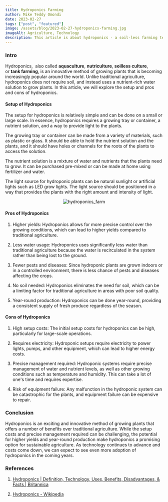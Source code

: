 ```yaml
---
title: Hydroponics Farming
author: Mike Teddy Omondi
date: 2023-02-27
tags: ["post", "featured"]
image: /assets/blog/2023-02-27-hydroponics-farming.jpg
imageAlt: Agriculture, Technology
description: This article is about hydroponics - a soil-less farming technology.
---
```


### Intro

Hydroponics,  also called **aquaculture**, **nutriculture**, **soilless culture**, or **tank farming**, is an innovative method of growing plants that is becoming increasingly popular around the world. Unlike traditional agriculture, hydroponics does not require soil, and instead uses a nutrient-rich water solution to grow plants. In this article, we will explore the setup and pros and cons of hydroponics.

#### Setup of Hydroponics

The setup for hydroponics is relatively simple and can be done on a small or large scale. In essence, hydroponics requires a growing tray or container, a nutrient solution, and a way to provide light to the plants.

The growing tray or container can be made from a variety of materials, such as plastic or glass. It should be able to hold the nutrient solution and the plants, and it should have holes or channels for the roots of the plants to access the solution.

The nutrient solution is a mixture of water and nutrients that the plants need to grow. It can be purchased pre-mixed or can be made at home using fertilizer and water.

The light source for hydroponic plants can be natural sunlight or artificial lights such as LED grow lights. The light source should be positioned in a way that provides the plants with the right amount and intensity of light.

<p align="center">
    <img height="" width="" src="/assets/img/blog/hydroponics-farm-veggies.jpg" alt="hydroponics_farm">
</p>

#### Pros of Hydroponics

1. Higher yields: Hydroponics allows for more precise control over the growing conditions, which can lead to higher yields compared to traditional agriculture.

2. Less water usage: Hydroponics uses significantly less water than traditional agriculture because the water is recirculated in the system rather than being lost to the ground.

3. Fewer pests and diseases: Since hydroponic plants are grown indoors or in a controlled environment, there is less chance of pests and diseases affecting the crops.

4. No soil needed: Hydroponics eliminates the need for soil, which can be a limiting factor for traditional agriculture in areas with poor soil quality.

5. Year-round production: Hydroponics can be done year-round, providing a consistent supply of fresh produce regardless of the season.

#### Cons of Hydroponics

1. High setup costs: The initial setup costs for hydroponics can be high, particularly for large-scale operations.

2. Requires electricity: Hydroponic setups require electricity to power lights, pumps, and other equipment, which can lead to higher energy costs.

3. Precise management required: Hydroponic systems require precise management of water and nutrient levels, as well as other growing conditions such as temperature and humidity. This can take a lot of one's time and requires expertise.

4. Risk of equipment failure: Any malfunction in the hydroponic system can be catastrophic for the plants, and equipment failure can be expensive to repair.

### Conclusion

Hydroponics is an exciting and innovative method of growing plants that offers a number of benefits over traditional agriculture. While the setup costs and precise management required can be challenging, the potential for higher yields and year-round production make hydroponics a promising option for sustainable agriculture. As technology continues to advance and costs come down, we can expect to see even more adoption of hydroponics in the coming years.

### References

1. [Hydroponics | Definition, Technology, Uses, Benefits, Disadvantages, & Facts | Britannica](https://www.britannica.com/topic/hydroponics)

2. [Hydroponics - Wikipedia](https://en.wikipedia.org/wiki/Hydroponics)
